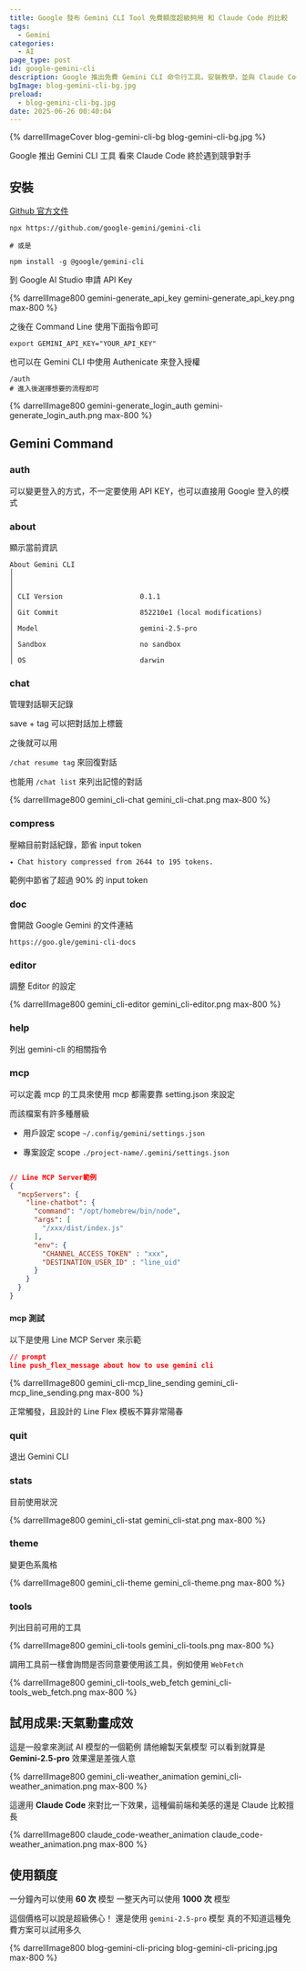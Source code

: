 ```yaml
---
title: Google 發布 Gemini CLI Tool 免費額度超級夠用 和 Claude Code 的比較
tags:
  - Gemini
categories:
  - AI
page_type: post
id: google-gemini-cli
description: Google 推出免費 Gemini CLI 命令行工具。安裝教學，並與 Claude Code 做同樣 prompt 比較
bgImage: blog-gemini-cli-bg.jpg
preload:
  - blog-gemini-cli-bg.jpg
date: 2025-06-26 00:40:04
---
```


{% darrellImageCover blog-gemini-cli-bg blog-gemini-cli-bg.jpg %}

Google 推出 Gemini CLI 工具
看來 Claude Code 終於遇到競爭對手

## 安裝

[Github 官方文件](https://github.com/google-gemini/gemini-cli)

```
npx https://github.com/google-gemini/gemini-cli

# 或是

npm install -g @google/gemini-cli
```

到 Google AI Studio 申請 API Key

{% darrellImage800 gemini-generate_api_key gemini-generate_api_key.png max-800 %}

之後在 Command Line 使用下面指令即可

```
export GEMINI_API_KEY="YOUR_API_KEY"
```

也可以在 Gemini CLI 中使用 Authenicate 來登入授權

```
/auth 
# 進入後選擇想要的流程即可
```

{% darrellImage800 gemini-generate_login_auth gemini-generate_login_auth.png max-800 %}


## Gemini Command

### auth

可以變更登入的方式，不一定要使用 API KEY，也可以直接用 Google 登入的模式

### about

顯示當前資訊

```
About Gemini CLI                                                                       │
│                                                                                        │
│ CLI Version                   0.1.1                                                    │
│ Git Commit                    852210e1 (local modifications)                           │
│ Model                         gemini-2.5-pro                                           │
│ Sandbox                       no sandbox                                               │
│ OS                            darwin        
```
 
### chat

管理對話聊天記錄

save + tag 可以把對話加上標籤

之後就可以用 

`/chat resume tag` 來回復對話

也能用 `/chat list` 來列出記憶的對話

{% darrellImage800 gemini_cli-chat gemini_cli-chat.png max-800 %}

### compress

壓縮目前對話紀錄，節省 input token 

```
✦ Chat history compressed from 2644 to 195 tokens.
```

範例中節省了超過 90% 的 input token

### doc 

會開啟 Google Gemini 的文件連結
```
https://goo.gle/gemini-cli-docs
```

### editor
調整 Editor 的設定

{% darrellImage800 gemini_cli-editor gemini_cli-editor.png max-800 %}

### help

列出 gemini-cli 的相關指令

### mcp 

可以定義 mcp 的工具來使用
mcp 都需要靠 setting.json 來設定

而該檔案有許多種層級
- 用戶設定 scope
`~/.config/gemini/settings.json`

- 專案設定 scope
`./project-name/.gemini/settings.json`

```json

// Line MCP Server範例
{
  "mcpServers": {
    "line-chatbot": {
      "command": "/opt/homebrew/bin/node",
      "args": [
        "/xxx/dist/index.js"
      ],
      "env": {
        "CHANNEL_ACCESS_TOKEN" : "xxx",
        "DESTINATION_USER_ID" : "line_uid"
      }
    }
  }
}
```

#### mcp 測試

以下是使用 Line MCP Server 來示範

``` json
// prompt
line push_flex_message about how to use gemini cli     
```

{% darrellImage800 gemini_cli-mcp_line_sending gemini_cli-mcp_line_sending.png max-800 %}

正常觸發，且設計的 Line Flex 模板不算非常陽春

### quit

退出 Gemini CLI

### stats 

目前使用狀況

{% darrellImage800 gemini_cli-stat gemini_cli-stat.png max-800 %}

### theme 

變更色系風格

{% darrellImage800 gemini_cli-theme gemini_cli-theme.png max-800 %}

### tools

列出目前可用的工具

{% darrellImage800 gemini_cli-tools gemini_cli-tools.png max-800 %}

調用工具前一樣會詢問是否同意要使用該工具，例如使用 `WebFetch`

{% darrellImage800 gemini_cli-tools_web_fetch gemini_cli-tools_web_fetch.png max-800 %}

## 試用成果:天氣動畫成效

這是一般拿來測試 AI 模型的一個範例
請他繪製天氣模型
可以看到就算是 **Gemini-2.5-pro** 效果還是差強人意

{% darrellImage800 gemini_cli-weather_animation gemini_cli-weather_animation.png max-800 %}

這邊用 **Claude Code** 來對比一下效果，這種偏前端和美感的還是 Claude 比較擅長

{% darrellImage800 claude_code-weather_animation claude_code-weather_animation.png max-800 %}

## 使用額度

一分鐘內可以使用 **60 次** 模型
一整天內可以使用 **1000 次** 模型

這個價格可以說是超級佛心！
還是使用 `gemini-2.5-pro` 模型
真的不知道這種免費方案可以試用多久

{% darrellImage800 blog-gemini-cli-pricing blog-gemini-cli-pricing.jpg max-800 %}







